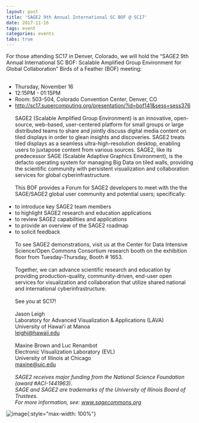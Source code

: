 ```yaml
---
layout: post
title: 'SAGE2 9th Annual International SC BOF @ SC17'
date: 2017-11-16
tags: event
categories: events
tabs: true
---
```


For those attending SC17 in Denver, Colorado, we will hold the &ldquo;SAGE2 9th Annual International SC BOF: Scalable Amplified Group Environment for Global Collaboration&rdquo; Birds of a Feather (BOF) meeting:<br><br>
* Thursday, November 16<br>
* 12:15PM - 01:15PM<br>
* Room: 503-504, Colorado Convention Center, Denver, CO<br>
* <a href="http://sc17.supercomputing.org/presentation/?id=bof141&sess=sess376">http://sc17.supercomputing.org/presentation/?id=bof141&sess=sess376</a><br><br>
SAGE2 (Scalable Amplified Group Environment) is an innovative, open-source, web-based, user-centered platform for small groups or large distributed teams to share and jointly discuss digital media content on tiled displays in order to glean insights and discoveries. SAGE2 treats tiled displays as a seamless ultra-high-resolution desktop, enabling users to juxtapose content from various sources. SAGE2, like its predecessor SAGE (Scalable Adaptive Graphics Environment), is the defacto operating system for managing Big Data on tiled walls, providing the scientific community with persistent visualization and collaboration services for global cyberinfrastructure.<br><br>
This BOF provides a Forum for SAGE2 developers to meet with the the SAGE/SAGE2 global user community and potential users; specifically:<br><br>
* to introduce key SAGE2 team members<br> 
* to highlight SAGE2 research and education applications<br>
* to review SAGE2 capabilities and applications<br>
* to provide an overview of the SAGE2 roadmap<br>
* to solicit feedback<br><br>
To see SAGE2 demonstrations, visit us at the Center for Data Intensive Science/Open Commons Consortium research booth on the exhibition floor from Tuesday-Thursday, Booth # 1653.<br><br>
Together, we can advance scientific research and education by providing production-quality, community-driven, end-user open services for visualization and collaboration that utilize shared national and international cyberinfrastructure.<br><br>
See you at SC17!<br><br>
Jason Leigh<br>
Laboratory for Advanced Visualization & Applications (LAVA)<br>
University of Hawaiʻi at Manoa<br>
<a href="mailto:leighj@hawaii.edu">leighj@hawaii.edu</a><br><br>
Maxine Brown and Luc Renambot<br>
Electronic Visualization Laboratory (EVL)<br>
University of Illinois at Chicago<br>
<a href="mailto:maxine@uic.edu">maxine@uic.edu</a><br><br>
<i>SAGE2 receives major funding from the National Science Foundation (award #ACI-1441963). <br>
SAGE and SAGE2 are trademarks of the University of Illinois Board of Trustees.<br>
For more information, see: <a href="http://www.sagecommons.org">www.sagecommons.org</a></i>

![image](https://www.evl.uic.edu/output/originals/sc17fullcolor.png-srcw.jpg){:style="max-width: 100%"}

